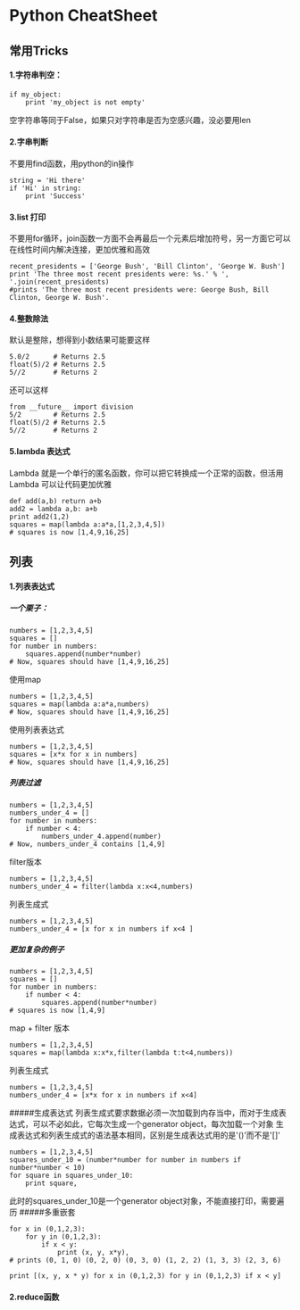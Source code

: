 # Python CheatSheet
## 常用Tricks
#### 1.字符串判空：
```
if my_object:
    print 'my_object is not empty'
```
空字符串等同于False，如果只对字符串是否为空感兴趣，没必要用len
#### 2.字串判断
不要用find函数，用python的in操作
```
string = 'Hi there'
if 'Hi' in string:
	print 'Success'
```
#### 3.list 打印
不要用for循环，join函数一方面不会再最后一个元素后增加符号，另一方面它可以在线性时间内解决连接，更加优雅和高效
```
recent_presidents = ['George Bush', 'Bill Clinton', 'George W. Bush']
print 'The three most recent presidents were: %s.' % ', '.join(recent_presidents)
#prints 'The three most recent presidents were: George Bush, Bill Clinton, George W. Bush'.
```
#### 4.整数除法
默认是整除，想得到小数结果可能要这样
```
5.0/2      # Returns 2.5
float(5)/2 # Returns 2.5
5//2       # Returns 2
```
还可以这样
```
from __future__ import division
5/2        # Returns 2.5
float(5)/2 # Returns 2.5
5//2       # Returns 2
```
#### 5.lambda 表达式
Lambda 就是一个单行的匿名函数，你可以把它转换成一个正常的函数，但活用 Lambda 可以让代码更加优雅
```
def add(a,b) return a+b
add2 = lambda a,b: a+b
print add2(1,2)
squares = map(lambda a:a*a,[1,2,3,4,5])
# squares is now [1,4,9,16,25]
```
## 列表
#### 1.列表表达式
##### 一个栗子：
```
numbers = [1,2,3,4,5]
squares = []
for number in numbers:
    squares.append(number*number)
# Now, squares should have [1,4,9,16,25]
```
使用map
```
numbers = [1,2,3,4,5]
squares = map(lambda a:a*a,numbers)
# Now, squares should have [1,4,9,16,25]
```
使用列表表达式
```
numbers = [1,2,3,4,5]
squares = [x*x for x in numbers]
# Now, squares should have [1,4,9,16,25]
```
##### 列表过滤
```
numbers = [1,2,3,4,5]
numbers_under_4 = []
for number in numbers:
    if number < 4:
        numbers_under_4.append(number)
# Now, numbers_under_4 contains [1,4,9]
```
filter版本
```
numbers = [1,2,3,4,5]
numbers_under_4 = filter(lambda x:x<4,numbers)
```
列表生成式
```
numbers = [1,2,3,4,5]
numbers_under_4 = [x for x in numbers if x<4 ]
```
##### 更加复杂的例子
```
numbers = [1,2,3,4,5]
squares = []
for number in numbers:
    if number < 4:
        squares.append(number*number)
# squares is now [1,4,9]
```
map + filter 版本
```
numbers = [1,2,3,4,5]
squares = map(lambda x:x*x,filter(lambda t:t<4,numbers))
```
列表生成式
```
numbers = [1,2,3,4,5]
numbers_under_4 = [x*x for x in numbers if x<4]
```
#####生成表达式
列表生成式要求数据必须一次加载到内存当中，而对于生成表达式，可以不必如此，它每次生成一个generator object，每次加载一个对象
生成表达式和列表生成式的语法基本相同，区别是生成表达式用的是'()'而不是'[]'
```
numbers = [1,2,3,4,5]
squares_under_10 = (number*number for number in numbers if number*number < 10)
for square in squares_under_10:
    print square,
```
此时的squares_under_10是一个generator object对象，不能直接打印，需要遍历
#####多重嵌套
```
for x in (0,1,2,3):
    for y in (0,1,2,3):
        if x < y:
            print (x, y, x*y),
# prints (0, 1, 0) (0, 2, 0) (0, 3, 0) (1, 2, 2) (1, 3, 3) (2, 3, 6)
```
```
print [(x, y, x * y) for x in (0,1,2,3) for y in (0,1,2,3) if x < y]
```
#### 2.reduce函数
